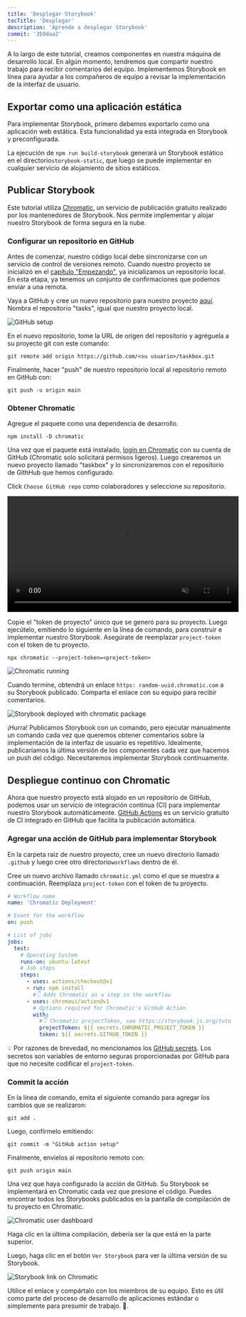 ```yaml
---
title: 'Desplegar Storybook'
tocTitle: 'Desplegar'
description: 'Aprende a desplegar Storybook'
commit: '359daa2'
---
```


A lo largo de este tutorial, creamos componentes en nuestra máquina de desarrollo local. En algún momento, tendremos
que compartir nuestro trabajo para recibir comentarios del equipo. Implementemos Storybook en línea para ayudar a
los compañeros de equipo a revisar la implementación de la interfaz de usuario.

## Exportar como una aplicación estática

Para implementar Storybook, primero debemos exportarlo como una aplicación web estática. Esta funcionalidad ya está
integrada en Storybook y preconfigurada.

La ejecución de `npm run build-storybook` generará un Storybook estático en el directorio`storybook-static`, que
luego se puede implementar en cualquier servicio de alojamiento de sitios estáticos.

## Publicar Storybook

Este tutorial utiliza <a href="https://www.chromatic.com/?utm_source=storybook_website&utm_medium=link&utm_campaign=storybook">Chromatic</a>, un servicio de publicación gratuito
realizado por los mantenedores de Storybook. Nos permite implementar y alojar nuestro Storybook de forma segura en la nube.

### Configurar un repositorio en GitHub

Antes de comenzar, nuestro código local debe sincronizarse con un servicio de control de versiones remoto. Cuando
nuestro proyecto se inicializó en el [capítulo "Empezando"](/intro-to-storybook/angular/es/get-started), ya
inicializamos un repositorio local. En esta etapa, ya tenemos un conjunto de confirmaciones que podemos enviar a una remota.

Vaya a GitHub y cree un nuevo repositorio para nuestro proyecto [aquí](https://github.com/new). Nombra el
repositorio "tasks", igual que nuestro proyecto local.

![GitHub setup](/intro-to-storybook/github-create-taskbox.png)

En el nuevo repositorio, tome la URL de origen del repositorio y agréguela a su proyecto git con este comando:

```shell
git remote add origin https://github.com/<su usuario>/taskbox.git
```

Finalmente, hacer "push" de nuestro repositorio local al repositorio remoto en GitHub con:

```shell
git push -u origin main
```

### Obtener Chromatic

Agregue el paquete como una dependencia de desarrollo.

```shell
npm install -D chromatic
```

Una vez que el paquete está instalado, [login en Chromatic](https://www.chromatic.com/start/?utm_source=storybook_website&utm_medium=link&utm_campaign=storybook) con su cuenta de GitHub
(Chromatic solo solicitará permisos ligeros). Luego crearemos un nuevo proyecto llamado "taskbox" y lo
sincronizaremos con el repositorio de GithHub que hemos configurado.

Click `Choose GitHub repo` como colaboradores y seleccione su repositorio.

<video autoPlay muted playsInline loop style="width:520px; margin: 0 auto;">
  <source
    src="/intro-to-storybook/chromatic-setup-learnstorybook.mp4"
    type="video/mp4"
  />
</video>

Copie el "token de proyecto" único que se generó para su proyecto. Luego ejecútelo, emitiendo lo siguiente en la
línea de comando, para construir e implementar nuestro Storybook. Asegúrate de reemplazar `project-token` con el token de tu proyecto.

```shell
npx chromatic --project-token=<project-token>
```

![Chromatic running](/intro-to-storybook/chromatic-manual-storybook-console-log.png)

Cuando termine, obtendrá un enlace `https: random-uuid.chromatic.com` a su Storybook publicado. Comparta el enlace
con su equipo para recibir comentarios.

![Storybook deployed with chromatic package](/intro-to-storybook/chromatic-manual-storybook-deploy-6-0.png)

¡Hurra! Publicamos Storybook con un comando, pero ejecutar manualmente un comando cada vez que queremos obtener
comentarios sobre la implementación de la interfaz de usuario es repetitivo. Idealmente, publicaríamos la última
versión de los componentes cada vez que hacemos un push del código. Necesitaremos implementar Storybook continuamente.

## Despliegue continuo con Chromatic

Ahora que nuestro proyecto está alojado en un repositorio de GitHub, podemos usar un servicio de integración
continua (CI) para implementar nuestro Storybook automáticamente. [GitHub Actions](https://github.com/features/actions) es un servicio gratuito de CI integrado en GitHub que facilita la publicación automática.

### Agregar una acción de GitHub para implementar Storybook

En la carpeta raíz de nuestro proyecto, cree un nuevo directorio llamado `.github` y luego cree otro directorio`workflows` dentro de él.

Cree un nuevo archivo llamado `chromatic.yml` como el que se muestra a continuación. Reemplaza `project-token` con el token de tu proyecto.

```yaml:title=.github/workflows/chromatic.yml
# Workflow name
name: 'Chromatic Deployment'

# Event for the workflow
on: push

# List of jobs
jobs:
  test:
    # Operating System
    runs-on: ubuntu-latest
    # Job steps
    steps:
      - uses: actions/checkout@v1
      - run: npm install
        #👇 Adds Chromatic as a step in the workflow
      - uses: chromaui/action@v1
        # Options required for Chromatic's GitHub Action
        with:
          #👇 Chromatic projectToken, see https://storybook.js.org/tutorials/intro-to-storybook/angular/es/deploy/ to obtain it
          projectToken: ${{ secrets.CHROMATIC_PROJECT_TOKEN }}
          token: ${{ secrets.GITHUB_TOKEN }}
```

<div class="aside"><p>💡 Por razones de brevedad, no mencionamos los <a href="https://help.github.com/en/actions/configuring-and-managing-workflows/creating-and-storing-encrypted-secrets">GitHub secrets</a>. Los secretos son variables de entorno seguras proporcionadas por GitHub para que no necesite codificar el <code>project-token</code>.</p></div>

### Commit la acción

En la línea de comando, emita el siguiente comando para agregar los cambios que se realizaron:

```shell
git add .
```

Luego, confírmelo emitiendo:

```shell
git commit -m "GitHub action setup"
```

Finalmente, envíelos al repositorio remoto con:

```shell
git push origin main
```

Una vez que haya configurado la acción de GitHub. Su Storybook se implementará en Chromatic cada vez que presione el
código. Puedes encontrar todos los Storybooks publicados en la pantalla de compilación de tu proyecto en Chromatic.

![Chromatic user dashboard](/intro-to-storybook/chromatic-user-dashboard.png)

Haga clic en la última compilación, debería ser la que está en la parte superior.

Luego, haga clic en el botón `Ver Storybook` para ver la última versión de su Storybook.

![Storybook link on Chromatic](/intro-to-storybook/chromatic-build-storybook-link.png)

Utilice el enlace y compártalo con los miembros de su equipo. Esto es útil como parte del proceso de desarrollo de
aplicaciones estándar o simplemente para presumir de trabajo. 💅.
